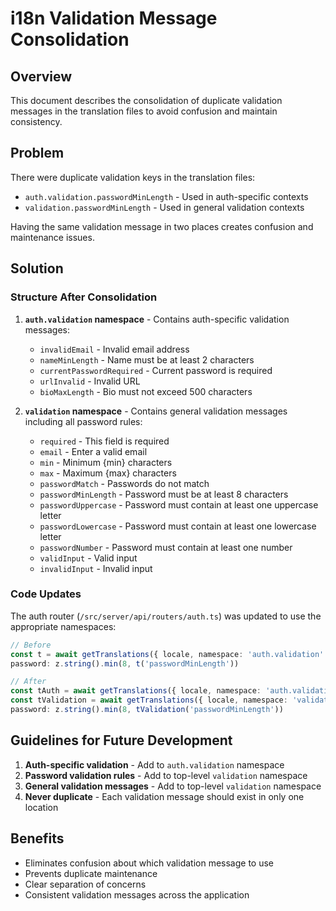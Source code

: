 # i18n Validation Message Consolidation

## Overview

This document describes the consolidation of duplicate validation messages in
the translation files to avoid confusion and maintain consistency.

## Problem

There were duplicate validation keys in the translation files:

- `auth.validation.passwordMinLength` - Used in auth-specific contexts
- `validation.passwordMinLength` - Used in general validation contexts

Having the same validation message in two places creates confusion and
maintenance issues.

## Solution

### Structure After Consolidation

1. **`auth.validation` namespace** - Contains auth-specific validation messages:
   - `invalidEmail` - Invalid email address
   - `nameMinLength` - Name must be at least 2 characters
   - `currentPasswordRequired` - Current password is required
   - `urlInvalid` - Invalid URL
   - `bioMaxLength` - Bio must not exceed 500 characters

2. **`validation` namespace** - Contains general validation messages including
   all password rules:
   - `required` - This field is required
   - `email` - Enter a valid email
   - `min` - Minimum {min} characters
   - `max` - Maximum {max} characters
   - `passwordMatch` - Passwords do not match
   - `passwordMinLength` - Password must be at least 8 characters
   - `passwordUppercase` - Password must contain at least one uppercase letter
   - `passwordLowercase` - Password must contain at least one lowercase letter
   - `passwordNumber` - Password must contain at least one number
   - `validInput` - Valid input
   - `invalidInput` - Invalid input

### Code Updates

The auth router (`/src/server/api/routers/auth.ts`) was updated to use the
appropriate namespaces:

```typescript
// Before
const t = await getTranslations({ locale, namespace: 'auth.validation' })
password: z.string().min(8, t('passwordMinLength'))

// After
const tAuth = await getTranslations({ locale, namespace: 'auth.validation' })
const tValidation = await getTranslations({ locale, namespace: 'validation' })
password: z.string().min(8, tValidation('passwordMinLength'))
```

## Guidelines for Future Development

1. **Auth-specific validation** - Add to `auth.validation` namespace
2. **Password validation rules** - Add to top-level `validation` namespace
3. **General validation messages** - Add to top-level `validation` namespace
4. **Never duplicate** - Each validation message should exist in only one
   location

## Benefits

- Eliminates confusion about which validation message to use
- Prevents duplicate maintenance
- Clear separation of concerns
- Consistent validation messages across the application
